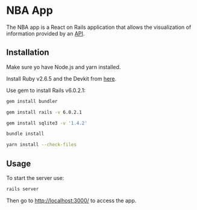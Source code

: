 # NBA App

The NBA app is a React on Rails application that allows the visualization of information provided by an [API](https://rapidapi.com/theapiguy/api/free-nba).

## Installation

Make sure yo have Node.js and yarn installed.

Install Ruby v2.6.5 and the Devkit from [here](https://github.com/oneclick/rubyinstaller2/releases/download/RubyInstaller-2.6.5-1/rubyinstaller-devkit-2.6.5-1-x64.exe).

Use gem to install Rails v6.0.2.1:

```bash
gem install bundler

gem install rails -v 6.0.2.1

gem install sqlite3 -v '1.4.2'

bundle install

yarn install --check-files
```

## Usage

To start the server use:

```bash
rails server
```

Then go to [http://localhost:3000/](http://localhost:3000/) to access the app.